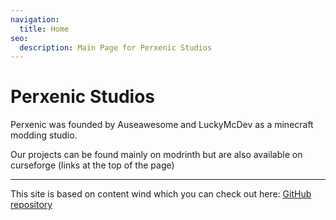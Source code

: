 ```yaml
---
navigation:
  title: Home
seo:
  description: Main Page for Perxenic Studios
---
```


# Perxenic Studios

Perxenic was founded by Auseawesome and LuckyMcDev as a minecraft modding studio.

Our projects can be found mainly on modrinth but are also available on curseforge (links at the top of the page)

---

This site is based on content wind which you can check out here: [GitHub repository](https://github.com/Atinux/content-wind)